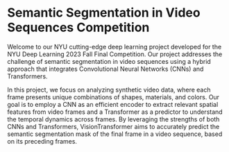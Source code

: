 # Semantic Segmentation in Video Sequences Competition
Welcome to our NYU cutting-edge deep learning project developed for the NYU Deep Learning 2023 Fall Final Competition. Our project addresses the challenge of semantic segmentation in video sequences using a hybrid approach that integrates Convolutional Neural Networks (CNNs) and Transformers.

In this project, we focus on analyzing synthetic video data, where each frame presents unique combinations of shapes, materials, and colors. Our goal is to employ a CNN as an efficient encoder to extract relevant spatial features from video frames and a Transformer as a predictor to understand the temporal dynamics across frames. By leveraging the strengths of both CNNs and Transformers, VisionTransformer aims to accurately predict the semantic segmentation mask of the final frame in a video sequence, based on its preceding frames.
